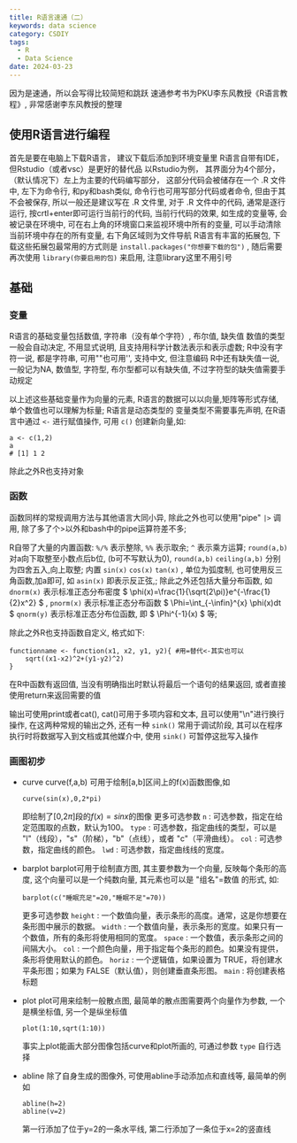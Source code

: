 ```yaml
---
title: R语言速通（二）
keywords: data science
category: CSDIY
tags:
  - R
  - Data Science
date: 2024-03-23
---
```


因为是速通，所以会写得比较简短和跳跃
速通参考书为PKU李东风教授《R语言教程》, 非常感谢李东风教授的整理

## 使用R语言进行编程

首先是要在电脑上下载R语言， 建议下载后添加到环境变量里
R语言自带有IDE， 但Rstudio（或者vsc）是更好的替代品
以Rstudio为例， 其界面分为4个部分， （默认情况下）左上为主要的代码编写部分， 这部分代码会被储存在一个 .R 文件中, 左下为命令行, 和py和bash类似, 命令行也可用写部分代码或者命令, 但由于其不会被保存, 所以一般还是建议写在 .R 文件里, 对于 .R 文件中的代码, 通常是逐行运行, 按crtl+enter即可运行当前行的代码, 当前行代码的效果, 如生成的变量等, 会被记录在环境中, 可在右上角的环境窗口来监视环境中所有的变量, 可以手动清除当前环境中存在的所有变量, 右下角区域则为文件导航
R语言有丰富的拓展包, 下载这些拓展包最常用的方式则是 `install.packages("你想要下载的包")` , 随后需要再次使用 `library(你要启用的包)` 来启用, 注意library这里不用引号

## 基础

### 变量

R语言的基础变量包括数值, 字符串（没有单个字符）, 布尔值, 缺失值
数值的类型一般会自动决定, 不用显式说明, 且支持用科学计数法表示和表示虚数;
R中没有字符一说, 都是字符串, 可用""也可用'', 支持中文, 但注意编码
R中还有缺失值一说, 一般记为NA, 数值型, 字符型, 布尔型都可以有缺失值, 不过字符型的缺失值需要手动规定

以上述这些基础变量作为向量的元素, R语言的数据可以以向量,矩阵等形式存储, 单个数值也可以理解为标量; R语言是动态类型的 变量类型不需要事先声明, 在R语言中通过 `<-` 进行赋值操作, 可用 `c()` 创建新向量,如:

```
a <- c(1,2)
a
# [1] 1 2
```

除此之外R也支持对象

### 函数

函数同样的常规调用方法与其他语言大同小异, 除此之外也可以使用"pipe" `|>` 调用, 除了多了个>以外和bash中的pipe运算符差不多;

R自带了大量的内置函数:
`%/%` 表示整除, `%%` 表示取余;
`^` 表示乘方运算;
`round(a,b)` 对a向下取整至小数点后b位, (b可不写默认为0), `round(a,b)` `ceiling(a,b)` 分别为四舍五入,向上取整;
内置 `sin(x)` `cos(x)` `tan(x)` , 单位为弧度制, 也可使用反三角函数,加a即可, 如 `asin(x)` 即表示反正弦,;
除此之外还包括大量分布函数, 如 `dnorm(x)` 表示标准正态分布密度 $ \phi(x)=\frac{1}{\sqrt(2\pi)}e^{-\frac{1}{2}x^2} $ , `pnorm(x)` 表示标准正态分布函数 $ \Phi=\int\_{-\infin}^{x} \phi(x)dt $ `qnorm(y)` 表示标准正态分布位函数, 即 $ \Phi^{-1}(x) $ 等;

除此之外R也支持函数自定义, 格式如下:

```
functionname <- function(x1, x2, y1, y2){ #用=替代<-其实也可以
    sqrt((x1-x2)^2+(y1-y2)^2)
}
```

在R中函数有返回值, 当没有明确指出时默认将最后一个语句的结果返回, 或者直接使用return来返回需要的值

输出可使用print或者cat(), cat()可用于多项内容和文本, 且可以使用"\n"进行换行操作, 在这两种常规的输出之外, 还有一种 `sink()` 常用于调试阶段, 其可以在程序执行时将数据写入到文档或其他媒介中, 使用 `sink()` 可暂停这批写入操作

### 画图初步

- curve
  curve(f,a,b) 可用于绘制[a,b]区间上的f(x)函数图像,如

  ```
  curve(sin(x),0,2*pi)
  ```

  即绘制了[0,2$\pi$]段的$f(x)=sinx$的图像
  更多可选参数
  `n` : 可选参数，指定在给定范围取的点数，默认为100。
  `type` : 可选参数，指定曲线的类型，可以是 "l"（线段），"s"（阶梯），"b"（点线），或者 "c"（平滑曲线）。
  `col` : 可选参数，指定曲线的颜色。
  `lwd` : 可选参数，指定曲线线的宽度。

- barplot
  barplot可用于绘制直方图, 其主要参数为一个向量, 反映每个条形的高度, 这个向量可以是一个纯数向量, 其元素也可以是 "组名"=数值 的形式, 如:

  ```
  barplot(c("睡眠充足"=20,"睡眠不足"=70))
  ```

  更多可选参数
  `height` : 一个数值向量，表示条形的高度。通常，这是你想要在条形图中展示的数据。
  `width` : 一个数值向量，表示条形的宽度。如果只有一个数值，所有的条形将使用相同的宽度。
  `space` : 一个数值，表示条形之间的间隔大小。
  `col` : 一个颜色向量，用于指定每个条形的颜色。如果没有提供，条形将使用默认的颜色。
  `horiz` : 一个逻辑值，如果设置为 TRUE，将创建水平条形图；如果为 FALSE（默认值），则创建垂直条形图。
  `main` : 将创建表格标题

- plot
  plot可用来绘制一般散点图, 最简单的散点图需要两个向量作为参数, 一个是横坐标值, 另一个是纵坐标值

  ```
  plot(1:10,sqrt(1:10))
  ```

  事实上plot能画大部分图像包括curve和plot所画的, 可通过参数 `type` 自行选择

- abline
  除了自身生成的图像外, 可使用abline手动添加点和直线等, 最简单的例如
  ```
  abline(h=2)
  abline(v=2)
  ```
  第一行添加了位于y=2的一条水平线, 第二行添加了一条位于x=2的竖直线
